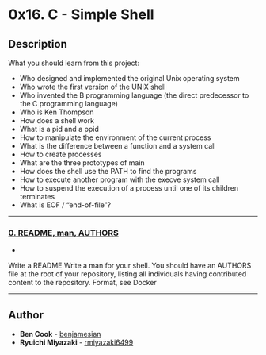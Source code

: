# 0x16. C - Simple Shell

## Description
What you should learn from this project:

* Who designed and implemented the original Unix operating system
* Who wrote the first version of the UNIX shell
* Who invented the B programming language (the direct predecessor to the C programming language)
* Who is Ken Thompson
* How does a shell work
* What is a pid and a ppid
* How to manipulate the environment of the current process
* What is the difference between a function and a system call
* How to create processes
* What are the three prototypes of main
* How does the shell use the PATH to find the programs
* How to execute another program with the execve system call
* How to suspend the execution of a process until one of its children terminates
* What is EOF / “end-of-file”?

---

### [0. README, man, AUTHORS](./README.md)
* 
Write a README
Write a man for your shell.
You should have an AUTHORS file at the root of your repository, listing all individuals having contributed content to the repository. Format, see Docker
























---

## Author
* **Ben Cook** - [benjamesian](https://github.com/benjamesian)
* **Ryuichi Miyazaki** - [rmiyazaki6499](https://github.com/rmiyazaki6499)
